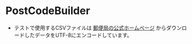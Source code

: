 # PostCodeBuilder
 
- テストで使用するCSVファイルは [郵便局の公式ホームページ](https://www.post.japanpost.jp/zipcode/download.html) からダウンロードしたデータをUTF-8にエンコードしています。
